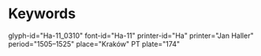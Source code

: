 # Keywords
glyph-id="Ha-11_0310"
font-id="Ha-11"
printer-id="Ha"
printer="Jan Haller"
period="1505–1525"
place="Kraków"
PT plate="174"
